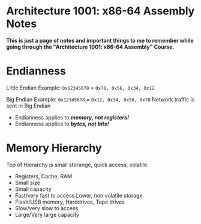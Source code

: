 # Architecture 1001: x86-64 Assembly Notes

**This is just a page of notes and important things to me to remember while going through the "Architecture 1001: x86-64 Assembly" Course.**

# Endianness
Little Endian Example:
```0x12345678``` = ```0x78, 0x56, 0x34, 0x12```

Big Endian Example:
```0x12345678``` = ```0x12, 0x34, 0x56, 0x78```
Network traffic is sent in Big Endian
- Endianness applies to _**memory, not registers!**_
- Endianness applies to _**bytes, not bits!**_

# Memory Hierarchy
Top of Hierarchy is small storange, quick access, volatile.
- Registers, Cache, RAM
- Small size
- Small capacity
- Fast/very fast to access
Lower, non volatile storage.
- Flash/USB memory, Harddrives, Tape drives
- Slow/very slow to access
- Large/Very large capacity
